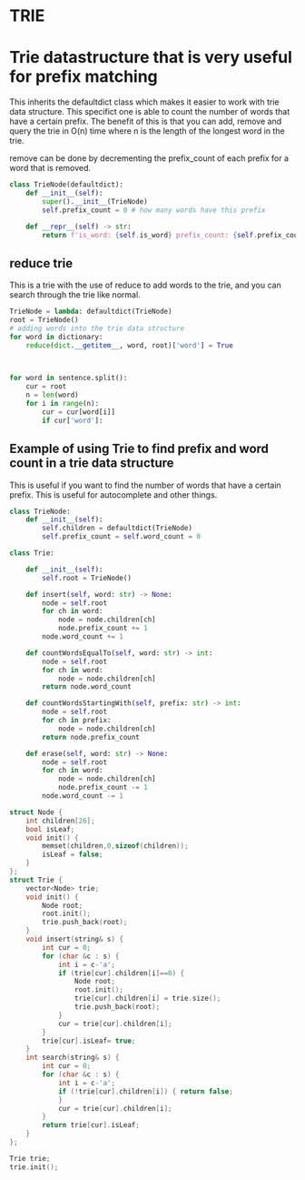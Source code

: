 # TRIE


# Trie datastructure that is very useful for prefix matching

This inherits the defaultdict class which makes it easier to work with trie data structure.  This specifict one is able to count the number of words that have a certain prefix.
The benefit of this is that you can add, remove and query the trie in O(n) time where n is the length of the longest word in the trie.

remove can be done by decrementing the prefix_count of each prefix for a word that is removed.


```py
class TrieNode(defaultdict):
    def __init__(self):
        super().__init__(TrieNode)
        self.prefix_count = 0 # how many words have this prefix

    def __repr__(self) -> str:
        return f'is_word: {self.is_word} prefix_count: {self.prefix_count}, children: {self.keys()}'
```

## reduce trie

This is a trie with the use of reduce to add words to the trie, and you can search through the trie like normal. 

```py
TrieNode = lambda: defaultdict(TrieNode)
root = TrieNode()
# adding words into the trie data structure
for word in dictionary:
    reduce(dict.__getitem__, word, root)['word'] = True


    
for word in sentence.split():
    cur = root
    n = len(word)
    for i in range(n):
        cur = cur[word[i]]
        if cur['word']:
```

## Example of using Trie to find prefix and word count in a trie data structure

This is useful if you want to find the number of words that have a certain prefix.  This is useful for autocomplete and other things.

```py
class TrieNode:
    def __init__(self):
        self.children = defaultdict(TrieNode)
        self.prefix_count = self.word_count = 0

class Trie:

    def __init__(self):
        self.root = TrieNode()

    def insert(self, word: str) -> None:
        node = self.root
        for ch in word:
            node = node.children[ch]
            node.prefix_count += 1
        node.word_count += 1

    def countWordsEqualTo(self, word: str) -> int:
        node = self.root
        for ch in word:
            node = node.children[ch]
        return node.word_count

    def countWordsStartingWith(self, prefix: str) -> int:
        node = self.root
        for ch in prefix:
            node = node.children[ch]
        return node.prefix_count

    def erase(self, word: str) -> None:
        node = self.root
        for ch in word:
            node = node.children[ch]
            node.prefix_count -= 1
        node.word_count -= 1
```

```cpp
struct Node {
    int children[26];
    bool isLeaf;
    void init() {
        memset(children,0,sizeof(children));
        isLeaf = false;
    }
};
struct Trie {
    vector<Node> trie;
    void init() {
        Node root;
        root.init();
        trie.push_back(root);
    }
    void insert(string& s) {
        int cur = 0;
        for (char &c : s) {
            int i = c-'a';
            if (trie[cur].children[i]==0) {
                Node root;
                root.init();
                trie[cur].children[i] = trie.size();
                trie.push_back(root);
            }
            cur = trie[cur].children[i];
        }
        trie[cur].isLeaf= true;
    }
    int search(string& s) {
        int cur = 0;
        for (char &c : s) {
            int i = c-'a';
            if (!trie[cur].children[i]) { return false;
            }
            cur = trie[cur].children[i];
        }
        return trie[cur].isLeaf;
    }
};

Trie trie;
trie.init();
```
